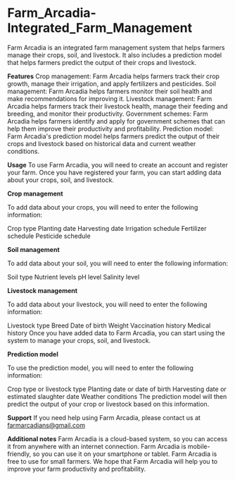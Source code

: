 # Farm_Arcadia-Integrated_Farm_Management
Farm Arcadia is an integrated farm management system that helps farmers manage their crops, soil, and livestock. It also includes a prediction model that helps farmers predict the output of their crops and livestock.

**Features**
Crop management: Farm Arcadia helps farmers track their crop growth, manage their irrigation, and apply fertilizers and pesticides.
Soil management: Farm Arcadia helps farmers monitor their soil health and make recommendations for improving it.
Livestock management: Farm Arcadia helps farmers track their livestock health, manage their feeding and breeding, and monitor their productivity.
Government schemes: Farm Arcadia helps farmers identify and apply for government schemes that can help them improve their productivity and profitability.
Prediction model: Farm Arcadia's prediction model helps farmers predict the output of their crops and livestock based on historical data and current weather conditions.

**Usage**
To use Farm Arcadia, you will need to create an account and register your farm. Once you have registered your farm, you can start adding data about your crops, soil, and livestock.

**Crop management**

To add data about your crops, you will need to enter the following information:

Crop type
Planting date
Harvesting date
Irrigation schedule
Fertilizer schedule
Pesticide schedule

**Soil management**

To add data about your soil, you will need to enter the following information:

Soil type
Nutrient levels
pH level
Salinity level

**Livestock management**

To add data about your livestock, you will need to enter the following information:

Livestock type
Breed
Date of birth
Weight
Vaccination history
Medical history
Once you have added data to Farm Arcadia, you can start using the system to manage your crops, soil, and livestock.

**Prediction model**

To use the prediction model, you will need to enter the following information:

Crop type or livestock type
Planting date or date of birth
Harvesting date or estimated slaughter date
Weather conditions
The prediction model will then predict the output of your crop or livestock based on this information.

**Support**
If you need help using Farm Arcadia, please contact us at farmarcadians@gmail.com

**Additional notes**
Farm Arcadia is a cloud-based system, so you can access it from anywhere with an internet connection.
Farm Arcadia is mobile-friendly, so you can use it on your smartphone or tablet.
Farm Arcadia is free to use for small farmers.
We hope that Farm Arcadia will help you to improve your farm productivity and profitability.
